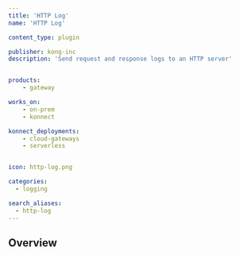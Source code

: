 ```yaml
---
title: 'HTTP Log'
name: 'HTTP Log'

content_type: plugin

publisher: kong-inc
description: 'Send request and response logs to an HTTP server'


products:
    - gateway

works_on:
    - on-prem
    - konnect

konnect_deployments:
    - cloud-gateways
    - serverless


icon: http-log.png

categories:
  - logging

search_aliases:
  - http-log
---
```


## Overview
